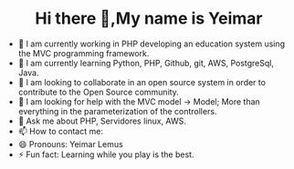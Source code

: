 ### <h1 align="center">Hi there 👋,My name is Yeimar</h1>

- 🔭 I am currently working in PHP developing an education system using the MVC programming framework.
- 🌱 I am currently learning Python, PHP, Github, git, AWS, PostgreSql, Java.
- 👯 I am looking to collaborate in an open source system in order to contribute to the Open Source community.
- 🤔 I am looking for help with the MVC model -> Model;
  More than everything in the parameterization of the controllers.
- 💬 Ask me about  PHP, Servidores linux, AWS.
- 📫 How to contact me: 
- 😄 Pronouns:
Yeimar Lemus
- ⚡ Fun fact:
Learning while you play is the best.

